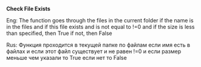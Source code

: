 

**Check File Exists**

Eng: The function goes through the files in the current folder if the name is in the files and if this file exists and is not equal to !=0 and if the size is less than specified, then True if not, then False

Rus: Функция проходится в текущей папке по файлам если имя есть в файлах и если этот файл существует и не равен !=0 и если размер меньше чем указали то True если нет то False

